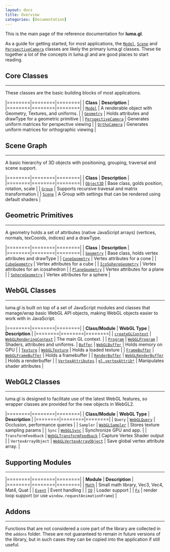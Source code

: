 ```yaml
---
layout: docs
title: Overview
categories: [Documentation]
---
```


This is the main page of the reference documentation for **luma.gl**.

As a guide for getting started, for most applications,
the [`Model`](model.html), [`Scene`](scene.html) and
[`PerspectiveCamera`](camera.html#PerspectiveCamera)
classes are likely the primary luma.gl classes.
These tie together a lot of the concepts in luma.gl and are good places
to start reading.

## Core Classes
---------------------------------

These classes are the basic building blocks of most applications.

|========|========|========|
| **Class** | **Description** |
|========|========|========|
| [`Model`](model.html) | A renderable object with Geometry, Textures, and uniforms. |
| [`Geometry`](geometry.html) | Holds attributes and drawType for a geometric primitive |
| [`PerspectiveCamera`](camera.html#PerspectiveCamera) | Generates uniform matrices for perspective viewing |
| [`OrthoCamera`](camera.html#OrthoCamera)  | Generates uniform matrices for orthographic viewing |

## Scene Graph
---------------------------------

A basic hierarchy of 3D objects with positioning, grouping, traversal and
scene support.

|========|========|========|
| **Class** | **Description** |
|========|========|========|
| [`Object3D`](object3d.html) | Base class, golds position, rotation, scale |
| [`Group`](group.html) | Supports recursive travesal and matrix transformation |
| [`Scene`](scene.html) | A Group with settings that can be rendered using default shaders |


## Geometric Primitives
---------------------------------

A geometry holds a set of attributes (native JavaScript arrays)
(vertices, normals, texCoords, indices) and a drawType.

|========|========|========|
| **Class** | **Description** |
|========|========|========|
| [`Geometry`](geometry.html#Geometry) | Base class, holds vertex attributes and drawType |
| [`ConeGeometry`](geometry.html#ConeGeometry) | Vertex attributes for a cone |
| [`CubeGeometry`](geometry.html#CubeGeometry) | Vertex attributes for a cube |
| [`IcoSphereGeometry`](geometry.html#IcoSphereGeometry) | Vertex attributes for an icosahedron |
| [`PlaneGeometry`](geometry.html#PlaneGeometry) | Vertex attributes for a plane |
| [`SphereGeometry`](geometry.html#SphereGeometry) | Vertex attributes for a sphere |


## WebGL Classes
---------------------------

luma.gl is built on top of a set of JavaScript modules and classes that
manage/wrap basic WebGL API objects, making WebGL objects easier to work
with in JavaScript.

|========|========|========|
| **Class/Module** | **WebGL Type** | **Description** |
|========|========|========|
| [`createGLContext`](context.html#createGLContext) | [`WebGLRenderingContext`](https://developer.mozilla.org/en-US/docs/Web/API/WebGLRenderingContext) | The main GL context. |
| [`Program`](program.html)  | [`WebGLProgram`](https://developer.mozilla.org/en-US/docs/Web/API/WebGLProgram) | Shaders, attributes and uniforms.
| [`Buffer`](buffer.html)  | [`WebGLBuffer`](https://developer.mozilla.org/en-US/docs/Web/API/WebGLBuffer) | Holds memory on GPU |
| [`Texture`](texture.html)  | [`WebGLTexture`](https://developer.mozilla.org/en-US/docs/Web/API/WebGLTexture) | Holds a loaded texture |
| [`FrameBuffer`](frame-buffer.html) | [`WebGLFrameBuffer`](https://developer.mozilla.org/en-US/docs/Web/API/WebGLFrameBuffer) | Holds a framebuffer |
| [`RenderBuffer`](render-buffer.html) | [`WebGLRenderBuffer`](https://developer.mozilla.org/en-US/docs/Web/API/WebGLRenderBuffer) | Holds a renderbuffer |
| [`VertexAttributes`](vertex-attributes.html) | [`gl.vertexAttrib*`](https://developer.mozilla.org/en-US/docs/Web/API/WebGLRenderingContext/vertexAttribPointer)  | Manipulates shader attributes |

## WebGL2 Classes
---------------------------

luma.gl is designed to facilitate use of the latest WebGL features, so
wrapper classes are provided for the new objects in WebGL2.

|========|========|========|
| **Class/Module** | **WebGL Type** | **Description** |
|========|========|========|
| `Query` | [`WebGLQuery`](https://developer.mozilla.org/en-US/docs/Web/API/WebGLQuery) | Occlusion, performance queries |
| `Sampler` | [`WebGLSampler`](https://developer.mozilla.org/en-US/docs/Web/API/WebGLSampler) | Stores texture sampling params  |
| `Sync` | [`WebGLSync`](https://developer.mozilla.org/en-US/docs/Web/API/WebGLSync) | Synchronize GPU and app. |
| `TransformFeedback` | [`WebGLTransformFeedback`](https://developer.mozilla.org/en-US/docs/Web/API/WebGLTransformFeedback) | Capture Vertex Shader output |
| `VertexArrayObject` | [`WebGLVertexArrayObject`](https://developer.mozilla.org/en-US/docs/Web/API/WebGLVertexArrayObject) | Save global vertex attribute array. |

## Supporting Modules
---------------------------------

|========|========|========|
| **Module** | **Description** |
|========|========|========|
| [`Math`](math.html) | Small math library, Vec3, Vec4, Mat4, Quat |
| [`Event`](event.html)  | Event handling |
| [`IO`](io.html) | Loader support |
| [`Fx`](fx.html) | render loop support (or use `window.requestAnimationFrame`) |


## Addons
---------------------------------

Functions that are not considered a core part of the library are
collected in the `addons` folder. These are not guaranteed to remain in future
versions of the library, but in such cases they can be copied into the
application if still useful.

